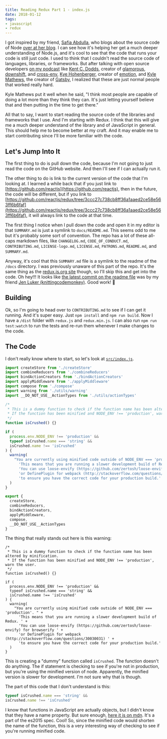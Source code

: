 ```yaml
---
title: Reading Redux Part 1 - index.js
date: 2018-01-12
tags:
- javascript
- redux
---
```


I got inspired by my friend, [Safia Abdulla](https://twitter.com/captainsafia), who blogs about the source code of Node [over at her blog](https://blog.safia.rocks/). I can see how it's helping her get a much deeper understanding of Node.js, and it's cool to see that the code that runs your code is still just code. I used to think that I couldn't read the source code of languages, libraries, or frameworks. But after talking with open source developers [on my podcast](http://www.weboftomorrowpodcast.com/) like [Kent C. Dodds](http://www.weboftomorrowpodcast.com/44), creator of [glamorous](https://github.com/paypal/glamorous), [downshift](https://github.com/paypal/downshift), and [cross-env](https://github.com/kentcdodds/cross-env), [Kye Hohenberger](http://www.weboftomorrowpodcast.com/40), creator of [emotion](https://github.com/emotion-js/emotion), and [Kyle Mathews](http://www.weboftomorrowpodcast.com/39), the creator of [Gatsby](https://github.com/gatsbyjs/gatsby), I realized that these are just normal people that worked really hard.

Kyle Mathews put it well when he said, "I think most people are capable of doing a lot more than they think they can. It's just letting yourself believe that and then putting in the time to get there."


All that to say, I want to start reading the source code of the libraries and frameworks that I use. And I'm starting with Redux. I think that this will give me a much deeper understand of the library and of JavaScript in general. This should help me to become better at my craft. And it may enable me to start contributing since I'll be more familiar with the code.

## Let's Jump Into It

The first thing to do is pull down the code, because I'm not going to just read the code on the GitHub website. And then I'll see if I can actually run it.

The other thing to do is link to the current version of the code that I'm looking at. I learned a while back that if you just link to [https://github.com/reactjs](https://github.com/reactjs), then in the future, the code will be different, but if you link to [https://github.com/reactjs/redux/tree/3ccc27c738cb8ff36a1aaed2ce58e563ff6b6faf](https://github.com/reactjs/redux/tree/3ccc27c738cb8ff36a1aaed2ce58e563ff6b6faf), it will always link to the code at that time.

The first thing I notice when I pull down the code and open it in my editor is that `SUMMARY.md` is just a symlink to `docs/README.md`. This seems odd to me but it's probably some sort of convention. The repo has a lot of these all-caps markdown files, like `CHANGELOG.md`, `CODE_OF_CONDUCT.md`, `CONTRIBUTING.md`, `LICENSE-logo.md`, `LICENSE.md`, `PATRONS.md`, `README.md`, and `SUMMARY.md`.

Anyway, it's cool that this `SUMMARY.md` file is a symlink to the readme of the `/docs` directory. I was previously unaware of this part of the repo. It's the same thing as the [redux.js.org site](https://redux.js.org/) though, so I'll skip this and get into the code. Oh hey!!! It looks like [the latest commit on the readme file](https://github.com/reactjs/redux/commit/263b051b5452c29498de9d52e01ed5c0e19e7e8d) was by my friend [Jen Luker (knittingcodemonkey)](https://twitter.com/knitcodemonkey). Good work! 👏

## Building

Ok, so I'm going to head over to `CONTRIBUTING.md` to see if I can get it running. And it's super easy. Just `npm install` and `npm run build`. Now I have a `/dist` folder with `redux.js` and `redux.min.js`. I can also run `npm run test:watch` to run the tests and re-run them whenever I make changes to the code.

## The Code

I don't really know where to start, so let's look at [`src/index.js`](https://github.com/reactjs/redux/blob/3ccc27c738cb8ff36a1aaed2ce58e563ff6b6faf/src/index.js).

```js
import createStore from './createStore'
import combineReducers from './combineReducers'
import bindActionCreators from './bindActionCreators'
import applyMiddleware from './applyMiddleware'
import compose from './compose'
import warning from './utils/warning'
import __DO_NOT_USE__ActionTypes from './utils/actionTypes'

/*
 * This is a dummy function to check if the function name has been altered by minification.
 * If the function has been minified and NODE_ENV !== 'production', warn the user.
 */
function isCrushed() {}

if (
  process.env.NODE_ENV !== 'production' &&
  typeof isCrushed.name === 'string' &&
  isCrushed.name !== 'isCrushed'
) {
  warning(
    "You are currently using minified code outside of NODE_ENV === 'production'. " +
      'This means that you are running a slower development build of Redux. ' +
      'You can use loose-envify (https://github.com/zertosh/loose-envify) for browserify ' +
      'or DefinePlugin for webpack (http://stackoverflow.com/questions/30030031) ' +
      'to ensure you have the correct code for your production build.'
  )
}

export {
  createStore,
  combineReducers,
  bindActionCreators,
  applyMiddleware,
  compose,
  __DO_NOT_USE__ActionTypes
}
```

The thing that really stands out here is this warning:

```
/*
 * This is a dummy function to check if the function name has been altered by minification.
 * If the function has been minified and NODE_ENV !== 'production', warn the user.
 */
function isCrushed() {}

if (
  process.env.NODE_ENV !== 'production' &&
  typeof isCrushed.name === 'string' &&
  isCrushed.name !== 'isCrushed'
) {
  warning(
    "You are currently using minified code outside of NODE_ENV === 'production'. " +
      'This means that you are running a slower development build of Redux. ' +
      'You can use loose-envify (https://github.com/zertosh/loose-envify) for browserify ' +
      'or DefinePlugin for webpack (http://stackoverflow.com/questions/30030031) ' +
      'to ensure you have the correct code for your production build.'
  )
}
```

This is creating a "dummy" function called `isCrushed`. The function doesn't do anything. The if statement is checking to see if you're not in production, but you're using the minified version of node. Apparently, the minified version is slower for development. I'm not sure why that is though.

The part of this code that I don't understand is this:

```js
typeof isCrushed.name === 'string' &&
isCrushed.name !== 'isCrushed'
```

I know that functions in JavaScript are actually objects, but I didn't know that they have a name property. But sure enough, [here it is on mdn](https://developer.mozilla.org/en-US/docs/Web/JavaScript/Reference/Global_Objects/Function/name). It's a part of the es2015 spec. Cool! So, since the minified code would shorten the name of the function, this is a very interesting way of checking to see if you're running minified code.
